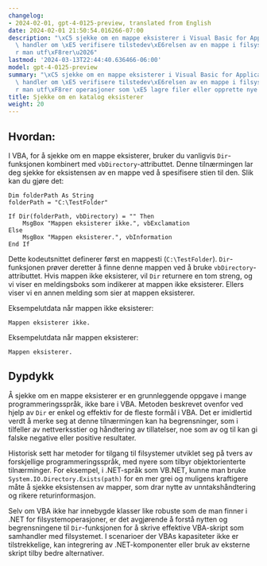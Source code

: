 ```yaml
---
changelog:
- 2024-02-01, gpt-4-0125-preview, translated from English
date: 2024-02-01 21:50:54.016266-07:00
description: "\xC5 sjekke om en mappe eksisterer i Visual Basic for Applications (VBA)\
  \ handler om \xE5 verifisere tilstedev\xE6relsen av en mappe i filsystemet f\xF8\
  r man utf\xF8rer\u2026"
lastmod: '2024-03-13T22:44:40.636466-06:00'
model: gpt-4-0125-preview
summary: "\xC5 sjekke om en mappe eksisterer i Visual Basic for Applications (VBA)\
  \ handler om \xE5 verifisere tilstedev\xE6relsen av en mappe i filsystemet f\xF8\
  r man utf\xF8rer operasjoner som \xE5 lagre filer eller opprette nye mapper."
title: Sjekke om en katalog eksisterer
weight: 20
---
```


## Hvordan:
I VBA, for å sjekke om en mappe eksisterer, bruker du vanligvis `Dir`-funksjonen kombinert med `vbDirectory`-attributtet. Denne tilnærmingen lar deg sjekke for eksistensen av en mappe ved å spesifisere stien til den. Slik kan du gjøre det:

```basic
Dim folderPath As String
folderPath = "C:\TestFolder"

If Dir(folderPath, vbDirectory) = "" Then
    MsgBox "Mappen eksisterer ikke.", vbExclamation
Else
    MsgBox "Mappen eksisterer.", vbInformation
End If
```

Dette kodeutsnittet definerer først en mappesti (`C:\TestFolder`). `Dir`-funksjonen prøver deretter å finne denne mappen ved å bruke `vbDirectory`-attributtet. Hvis mappen ikke eksisterer, vil `Dir` returnere en tom streng, og vi viser en meldingsboks som indikerer at mappen ikke eksisterer. Ellers viser vi en annen melding som sier at mappen eksisterer.

Eksempelutdata når mappen ikke eksisterer:
```
Mappen eksisterer ikke.
```

Eksempelutdata når mappen eksisterer:
```
Mappen eksisterer.
```

## Dypdykk
Å sjekke om en mappe eksisterer er en grunnleggende oppgave i mange programmeringsspråk, ikke bare i VBA. Metoden beskrevet ovenfor ved hjelp av `Dir` er enkel og effektiv for de fleste formål i VBA. Det er imidlertid verdt å merke seg at denne tilnærmingen kan ha begrensninger, som i tilfeller av nettverksstier og håndtering av tillatelser, noe som av og til kan gi falske negative eller positive resultater.

Historisk sett har metoder for tilgang til filsystemer utviklet seg på tvers av forskjellige programmeringsspråk, med nyere som tilbyr objektorienterte tilnærminger. For eksempel, i .NET-språk som VB.NET, kunne man bruke `System.IO.Directory.Exists(path)` for en mer grei og muligens kraftigere måte å sjekke eksistensen av mapper, som drar nytte av unntakshåndtering og rikere returinformasjon.

Selv om VBA ikke har innebygde klasser like robuste som de man finner i .NET for filsystemoperasjoner, er det avgjørende å forstå nytten og begrensningene til `Dir`-funksjonen for å skrive effektive VBA-skript som samhandler med filsystemet. I scenarioer der VBAs kapasiteter ikke er tilstrekkelige, kan integrering av .NET-komponenter eller bruk av eksterne skript tilby bedre alternativer.
